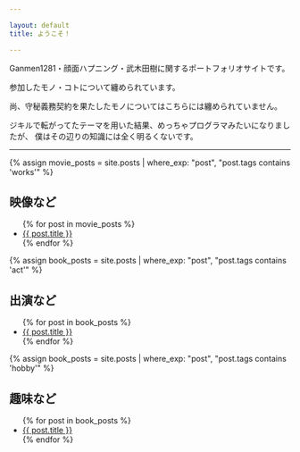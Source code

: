 ```yaml
---

layout: default
title: ようこそ！

---
```


Ganmen1281・顔面ハプニング・武木田樹に関するポートフォリオサイトです。

参加したモノ・コトについて纏められています。

尚、守秘義務契約を果たしたモノについてはこちらには纏められていません。

ジキルで転がってたテーマを用いた結果、めっちゃプログラマみたいになりましたが、
僕はその辺りの知識には全く明るくないです。

---

{% assign movie_posts = site.posts | where_exp: "post", "post.tags contains 'works'" %}
<h2>映像など</h2>
<ul>
  {% for post in movie_posts %}
    <li><a href="{{ post.url }}">{{ post.title }}</a></li>
  {% endfor %}
</ul>

{% assign book_posts = site.posts | where_exp: "post", "post.tags contains 'act'" %}
<h2>出演など</h2>
<ul>
  {% for post in book_posts %}
    <li><a href="{{ post.url }}">{{ post.title }}</a></li>
  {% endfor %}
</ul>

{% assign book_posts = site.posts | where_exp: "post", "post.tags contains 'hobby'" %}
<h2>趣味など</h2>
<ul>
  {% for post in book_posts %}
    <li><a href="{{ post.url }}">{{ post.title }}</a></li>
  {% endfor %}
</ul>
